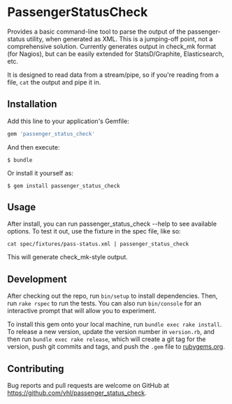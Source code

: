 # PassengerStatusCheck

Provides a basic command-line tool to parse the output of the passenger-status
utility, when generated as XML.  This is a jumping-off point, not a comprehensive
solution.  Currently generates output in check_mk format (for Nagios), but can
be easily extended for StatsD/Graphite, Elasticsearch, etc.

It is designed to read data from a stream/pipe, so if you're reading from a file,
`cat` the output and pipe it in.

## Installation

Add this line to your application's Gemfile:

```ruby
gem 'passenger_status_check'
```

And then execute:

    $ bundle

Or install it yourself as:

    $ gem install passenger_status_check

## Usage

After install, you can run passenger_status_check --help to see available options.
To test it out, use the fixture in the spec file, like so:

`cat spec/fixtures/pass-status.xml | passenger_status_check`

This will generate check_mk-style output.

## Development

After checking out the repo, run `bin/setup` to install dependencies. Then, run `rake rspec` to run the tests. You can also run `bin/console` for an interactive prompt that will allow you to experiment.

To install this gem onto your local machine, run `bundle exec rake install`. To release a new version, update the version number in `version.rb`, and then run `bundle exec rake release`, which will create a git tag for the version, push git commits and tags, and push the `.gem` file to [rubygems.org](https://rubygems.org).

## Contributing

Bug reports and pull requests are welcome on GitHub at https://github.com/vhl/passenger_status_check.
